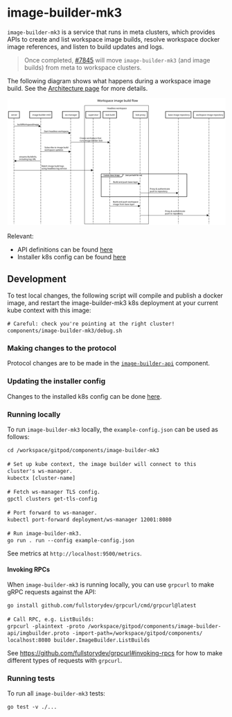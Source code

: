 # image-builder-mk3

`image-builder-mk3` is a service that runs in meta clusters, which provides APIs to create and list workspace image builds, resolve workspace docker image references, and listen to build updates and logs.

> Once completed, [#7845](https://github.com/gitpod-io/gitpod/issues/7845) will move `image-builder-mk3` (and image builds) from meta to workspace clusters.

The following diagram shows what happens during a workspace image build. See the [Architecture page](https://www.notion.so/gitpod/Architecture-0e39e570b10f4e8ba7b259629ee3cb74) for more details.

![Architecture](../../docs/workspace/image-builder-mk3/sequencediagram.svg)

Relevant:
* API definitions can be found [here](../image-builder-api/imgbuilder.proto)
* Installer k8s config can be found [here](../../install/installer/pkg/components/image-builder-mk3/)

## Development

To test local changes, the following script will compile and publish a docker image,
and restart the image-builder-mk3 k8s deployment at your current kube context with this image:

```console
# Careful: check you're pointing at the right cluster!
components/image-builder-mk3/debug.sh
```

### Making changes to the protocol

Protocol changes are to be made in the [`image-builder-api`](../image-builder-api/) component.

### Updating the installer config

Changes to the installed k8s config can be done [here](../../install/installer/pkg/components/image-builder-mk3/).

### Running locally

To run `image-builder-mk3` locally, the `example-config.json` can be used as follows:

```console
cd /workspace/gitpod/components/image-builder-mk3

# Set up kube context, the image builder will connect to this cluster's ws-manager.
kubectx [cluster-name]

# Fetch ws-manager TLS config.
gpctl clusters get-tls-config

# Port forward to ws-manager.
kubectl port-forward deployment/ws-manager 12001:8080

# Run image-builder-mk3.
go run . run --config example-config.json
```

See metrics at `http://localhost:9500/metrics`.

#### Invoking RPCs

When `image-builder-mk3` is running locally, you can use `grpcurl` to make gRPC requests against the API:
```console
go install github.com/fullstorydev/grpcurl/cmd/grpcurl@latest

# Call RPC, e.g. ListBuilds:
grpcurl -plaintext -proto /workspace/gitpod/components/image-builder-api/imgbuilder.proto -import-path=/workspace/gitpod/components/ localhost:8080 builder.ImageBuilder.ListBuilds
```

See https://github.com/fullstorydev/grpcurl#invoking-rpcs for how to make different types of requests with `grpcurl`.


### Running tests

To run all `image-builder-mk3` tests:

```console
go test -v ./...
```
